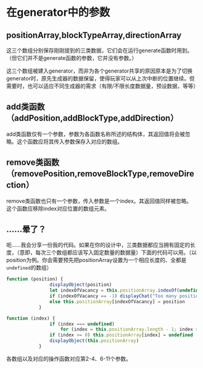 # 在generator中的参数

## positionArray,blockTypeArray,directionArray

这三个数组分别保存刚刚提到的三类数据，它们会在运行generate函数时用到。（但它们并不是generate函数的参数，它并没有参数。）

这三个数组被建入generator，而非为各个generator共享的原因原本是为了切换generator时，原先生成器的数据保留，使得玩家可以从上次中断的位置继续。但需要时，也可以适应不同生成器的需求（有限/不限长度数据量，预设数据，等等）

## add类函数（addPosition,addBlockType,addDirection）

add类函数仅有一个参数，参数为各函数名称所述的结构体，其返回值将会被忽略。这个函数应将其传入参数保存入对应的数组。

## remove类函数（removePosition,removeBlockType,removeDirection）

remove类函数也只有一个参数，传入参数是一个index。其返回值同样被忽略。这个函数应移除index对应位置的数组元素。

## ……晕了？

呃……我会分享一份我的代码。如果在你的设计中，三类数据都应当拥有固定的长度，（意即，每次三个数组都应该写入固定数量的数据量）下面的代码可以用。（以position为例。你会需要预先把positionArray设置为一个相应长度的、全都是`undefined`的数组）

```javascript
function (position) {
                displayObject(position)
                let indexOfVacancy = this.positionArray.indexOf(undefined)
                if (indexOfVacancy == -1) displayChat("Too many positions!New one is ignored")
                else this.positionArray[indexOfVacancy] = position
            }
```

```javascript
function (index) {
                if (index === undefined)
                    for (index = this.positionArray.length - 1; index >= 0 && this.positionArray[index] == undefined; index--);
                if (index >= 0) this.positionArray[index] = undefined
                displayObject(this.positionArray)
            }
```

各数组以及对应的操作函数对应第2-4、6-11个参数。

